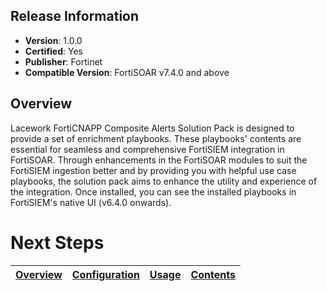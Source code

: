 ## Release Information

- **Version**:  1.0.0 
- **Certified**: Yes 
- **Publisher**: Fortinet 
- **Compatible Version**: FortiSOAR v7.4.0 and above

## Overview

Lacework FortiCNAPP Composite Alerts Solution Pack is designed to provide a set of enrichment playbooks. These playbooks' contents are essential for seamless and comprehensive FortiSIEM integration in FortiSOAR. Through enhancements in the FortiSOAR modules to suit the FortiSIEM ingestion better and by providing you with helpful use case playbooks, the solution pack aims to enhance the utility and experience of the integration. Once installed, you can see the installed playbooks in FortiSIEM's native UI (v6.4.0 onwards).

# Next Steps 
 
| [Overview](https://github.com/credibleforce/solution-pack-lacework-forticnapp/blob/develop/docs/setup.md#Overview) | [Configuration](https://github.com/fortinet-fortisoar/solution-pack-lacework-forticnapp/blob/develop/docs/setup.md#configuration) | [Usage](https://github.com/fortinet-fortisoar/solution-pack-lacework-forticnapp/blob/develop/docs/usage.md) | [Contents](https://github.com/fortinet-fortisoar/solution-pack-lacework-forticnapp/blob/develop/docs/contents.md) |
|--------------------------------------------|----------------------------------------------|------------------------|------------------------------|